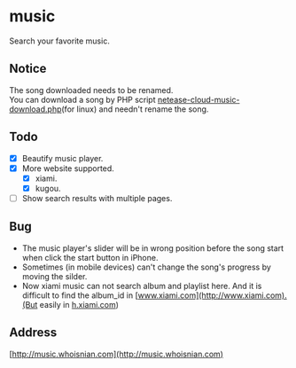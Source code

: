 # music
Search your favorite music.  

## Notice
The song downloaded needs to be renamed.  
You can download a song by PHP script [netease-cloud-music-download.php](https://raw.githubusercontent.com/whoisnian/script/master/netease-cloud-music-download.php)(for linux) and needn't rename the song.

## Todo
- [X] Beautify music player.  
- [X] More website supported.  
  - [X] xiami.  
  - [X] kugou.  
- [ ] Show search results with multiple pages.  

## Bug
* The music player's slider will be in wrong position before the song start when click the start button in iPhone.  
* Sometimes (in mobile devices) can't change the song's progress by moving the silder.  
* Now xiami music can not search album and playlist here. And it is difficult to find the album_id in [www.xiami.com](http://www.xiami.com).(But easily in [h.xiami.com](https://h.xiami.com))

## Address
[http://music.whoisnian.com](http://music.whoisnian.com)
